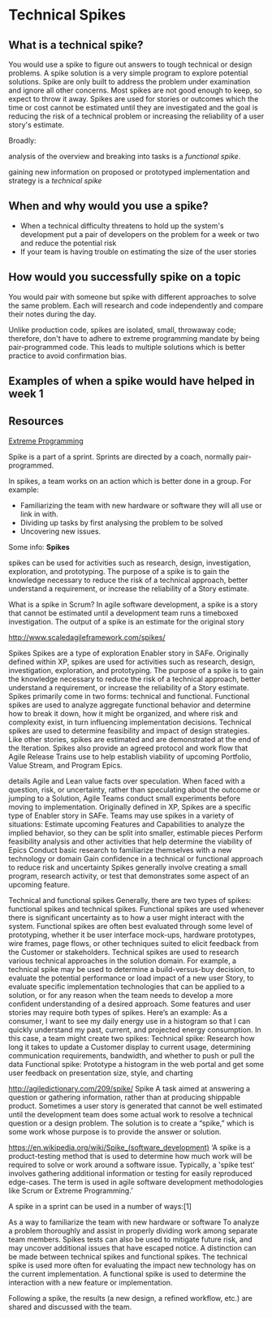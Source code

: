 # Technical Spikes

## What is a technical spike?
You would use a spike to figure out answers to tough technical or design problems. A spike solution is a very simple program to explore potential solutions. Spike are only built to address the problem under examination and ignore all other concerns. Most spikes are not good enough to keep, so expect to throw it away. Spikes are used for stories or outcomes which the time or cost cannot be estimated until they are  investigated and the goal is reducing the risk of a technical problem or increasing the reliability of a user story's estimate.


Broadly:

analysis of the overview and breaking into tasks is a _functional spike_. 

gaining new information on proposed or prototyped implementation and strategy is a _technical spike_



## When and why would you use a spike?
* When a technical difficulty threatens to hold up the system's development put a pair of developers on the problem for a week or two and reduce the potential risk
* If your team is having trouble on estimating the size of the user stories 


## How would you successfully spike on a topic
 
You would pair with someone but spike with different approaches to solve the same problem. Each will research and code independently and compare their notes during the day.

 Unlike production code, spikes are isolated, small, throwaway code; therefore, don't have to adhere to extreme programming  mandate by being pair-programmed code. This leads to multiple solutions which is better practice to avoid confirmation bias.

## Examples of when a spike would have helped in week 1

## Resources 
[Extreme Programming](http://www.extremeprogramming.org/rules/spike.html)


Spike is a part of a sprint.
Sprints are directed by a coach, normally pair-programmed.

In spikes, a team works on an action which is better done in a group.
For example:
* Familiarizing the team with new hardware or software they will all use or link in with.
* Dividing up tasks by first analysing the problem to be solved
* Uncovering new issues.




Some info:
**Spikes**

spikes can be used for activities such as research, design, investigation, exploration, and prototyping. The purpose of a spike is to gain the knowledge necessary to reduce the risk of a technical approach, better understand a requirement, or increase the reliability of a Story estimate.


What is a spike in Scrum?
In agile software development, a spike is a story that cannot be estimated until a development team runs a timeboxed investigation. The output of a spike is an estimate for the original story




http://www.scaledagileframework.com/spikes/

Spikes 
Spikes are a type of exploration Enabler story in SAFe. Originally defined within XP, spikes are used for activities such as research, design, investigation, exploration, and prototyping. The purpose of a spike is to gain the knowledge necessary to reduce the risk of a technical approach, better understand a requirement, or increase the reliability of a Story estimate. Spikes primarily come in two forms: technical and functional. 
Functional spikes are used to analyze aggregate functional behavior and determine how to break it down, how it might be organized, and where risk and complexity exist, in turn influencing implementation decisions. 
Technical spikes are used to determine feasibility and impact of design strategies. Like other stories, spikes are estimated and are demonstrated at the end of the Iteration. Spikes also provide an agreed protocol and work flow that Agile Release Trains use to help establish viability of upcoming Portfolio, Value Stream, and Program Epics.

details
Agile and Lean value facts over speculation. When faced with a question, risk, or uncertainty, rather than speculating about the outcome or jumping to a Solution, Agile Teams conduct small experiments before moving to implementation. Originally defined in XP, Spikes are a specific type of Enabler story in SAFe. Teams may use spikes in a variety of situations: Estimate upcoming Features and Capabilities to analyze the implied behavior, so they can be split into smaller, estimable pieces Perform feasibility analysis and other activities that help determine the viability of Epics Conduct basic research to familiarize themselves with a new technology or domain Gain confidence in a technical or functional approach to reduce risk and uncertainty Spikes generally involve creating a small program, research activity, or test that demonstrates some aspect of an upcoming feature. 

Technical and functional spikes 
Generally, there are two types of spikes: functional spikes and technical spikes. Functional spikes are used whenever there is significant uncertainty as to how a user might interact with the system. Functional spikes are often best evaluated through some level of prototyping, whether it be user interface mock-ups, hardware prototypes, wire frames, page flows, or other techniques suited to elicit feedback from the Customer or stakeholders. 
Technical spikes are used to research various technical approaches in the solution domain. For example, a technical spike may be used to determine a build-versus-buy decision, to evaluate the potential performance or load impact of a new user Story, to evaluate specific implementation technologies that can be applied to a solution, or for any reason when the team needs to develop a more confident understanding of a desired approach. Some features and user stories may require both types of spikes. Here’s an example: As a consumer, I want to see my daily energy use in a histogram so that I can quickly understand my past, current, and projected energy consumption. In this case, a team might create two spikes: Technical spike: Research how long it takes to update a Customer display to current usage, determining communication requirements, bandwidth, and whether to push or pull the data Functional spike: Prototype a histogram in the web portal and get some user feedback on presentation size, style, and charting


http://agiledictionary.com/209/spike/
Spike
A task aimed at answering a question or gathering information, rather than at producing shippable product. Sometimes a user story is generated that cannot be well estimated until the development team does some actual work to resolve a technical question or a design problem. The solution is to create a “spike,” which is some work whose purpose is to provide the answer or solution.


https://en.wikipedia.org/wiki/Spike_(software_development)
‘A spike is a product-testing method that is used to determine how much work will be required to solve or work around a software issue. Typically, a 'spike test' involves gathering additional information or testing for easily reproduced edge-cases. The term is used in agile software development methodologies like Scrum or Extreme Programming.’

A spike in a sprint can be used in a number of ways:[1]

As a way to familiarize the team with new hardware or software
To analyze a problem thoroughly and assist in properly dividing work among separate team members.
Spikes tests can also be used to mitigate future risk, and may uncover additional issues that have escaped notice.
A distinction can be made between technical spikes and functional spikes. The technical spike is used more often for evaluating the impact new technology has on the current implementation. A functional spike is used to determine the interaction with a new feature or implementation.

Following a spike, the results (a new design, a refined workflow, etc.) are shared and discussed with the team.




